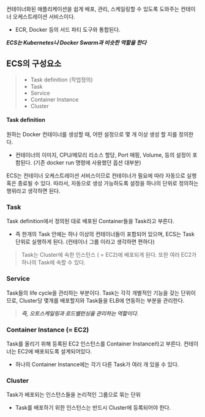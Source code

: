 컨테이너화된 애플리케이션을 쉽게 배포, 관리, 스케일링할 수 있도록 도와주는 컨테이너 오케스트레이션 서비스이다.
- ECR, Docker 등의 서드 파티 도구와 통합된다.

***ECS는 Kubernetes나 Docker Swarm과 비슷한 역할을 한다***

## ECS의 구성요소
> - Task definition (작업정의)
> - Task
> - Service
> - Container Instance
> - Cluster


#### Task definition
원하는 Docker 컨테이너를 생성할 때, 어떤 설정으로 몇 개 이상 생성 할 지를 정의한다.
- 컨테이너의 이미지, CPU/메모리 리소스 할당, Port 매핑, Volume, 등의 설정이 포함된다. (기존 docker run 명령에 사용했던 옵션 대부분)

ECS는 컨테이너 오케스트레이션 서비스이므로 컨테이너가 필요에 따라 자동으로 실행 혹은 종료될 수 있다.
따라서, 자동으로 생성 가능하도록 설정을 하나의 단위로 정의하는 행위라고 생각하면 된다.


### Task
Task definition에서 정의된 대로 배포된 Container들을 Task라고 부른다.
- 즉 한개의 Task 안에는 하나 이상의 컨테이너들이 포함되어 있으며, ECS는 Task단위로 실행하게 된다. (컨테이너 그룹 이라고 생각하면 편하다)

>Task는 Cluster에 속한 인스턴스 ( = EC2)에 배포되게 된다.
>또한 여러 EC2가 하나의 Task에 속할 수 있다.


### Service
Task들의 life cycle을 관리하는 부분이다.
Task는 각각 개별적인 기능을 갖는 단위이므로, Cluster당 몇개를 배포할지와 Task들을 ELB에 연동하는 부분을 관리한다.

> ***즉, 오토스케일링과 로드벨런싱을 관리하는 역할이다.***


### Container Instance (= EC2)
Task를 올리기 위해 등록된 EC2 인스턴스를 Container Instance라고 부른다.
	컨테이너는 EC2에 배포되도록 설계되어있다.
- 하나의 Container Instance에는 각기 다른 Task가 여러 개 있을 수 있다.


### Cluster
Task가 배포되는 인스턴스들을 논리적인 그룹으로 묶는 단위
- Task를 배포하기 위한 인스턴스는 반드시 Cluster에 등록되어야 한다.

